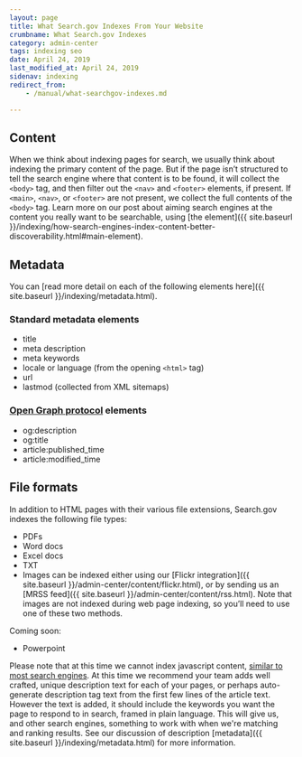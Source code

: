 ```yaml
---
layout: page
title: What Search.gov Indexes From Your Website
crumbname: What Search.gov Indexes
category: admin-center
tags: indexing seo
date: April 24, 2019
last_modified_at: April 24, 2019
sidenav: indexing
redirect_from:
    - /manual/what-searchgov-indexes.md

---
```


## Content

When we think about indexing pages for search, we usually think about indexing the primary content of the page. But if the page isn’t structured to tell the search engine where that content is to be found, it will collect the `<body>` tag, and then filter out the `<nav>` and `<footer>` elements, if present. If `<main>`, `<nav>`, or `<footer>` are not present, we collect the full contents of the `<body>` tag. Learn more on our post about aiming search engines at the content you really want to be searchable, using [the </main> element]({{ site.baseurl }}/indexing/how-search-engines-index-content-better-discoverability.html#main-element).

## Metadata

You can [read more detail on each of the following elements here]({{ site.baseurl }}/indexing/metadata.html).

### Standard metadata elements

* title
* meta description
* meta keywords
* locale or language (from the opening `<html>` tag)
* url
* lastmod (collected from XML sitemaps)

### [Open Graph protocol](http://ogp.me/)  elements

* og:description
* og:title
* article:published_time
* article:modified_time

## File formats

In addition to HTML pages with their various file extensions, Search.gov indexes the following file types:

* PDFs
* Word docs
* Excel docs
* TXT
* Images can be indexed either using our [Flickr integration]({{ site.baseurl }}/admin-center/content/flickr.html), or by sending us an [MRSS feed]({{ site.baseurl }}/admin-center/content/rss.html). Note that images are not indexed during web page indexing, so you’ll need to use one of these two methods. 

Coming soon:
* Powerpoint

Please note that at this time we cannot index javascript content, [similar to most search engines](https://moz.com/blog/search-engines-ready-for-javascript-crawling). At this time we recommend your team adds well crafted, unique description text for each of your pages, or perhaps auto-generate description tag text from the first few lines of the article text. However the text is added, it should include the keywords you want the page to respond to in search, framed in plain language. This will give us, and other search engines, something to work with when we're matching and ranking results. See our discussion of description [metadata]({{ site.baseurl }}/indexing/metadata.html) for more information.
